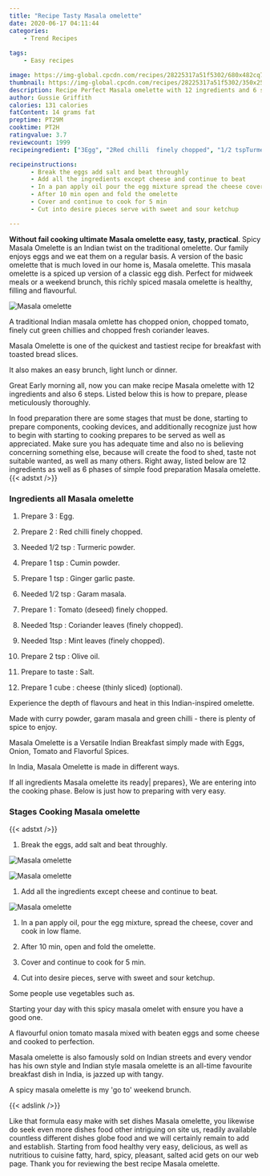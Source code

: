 ```yaml
---
title: "Recipe Tasty Masala omelette"
date: 2020-06-17 04:11:44
categories:
    - Trend Recipes
    
tags:
    - Easy recipes

image: https://img-global.cpcdn.com/recipes/28225317a51f5302/680x482cq70/masala-omelette-recipe-main-photo.jpg
thumbnail: https://img-global.cpcdn.com/recipes/28225317a51f5302/350x250cq70/masala-omelette-recipe-main-photo.jpg
description: Recipe Perfect Masala omelette with 12 ingredients and 6 stages of easy cooking.
author: Gussie Griffith
calories: 131 calories
fatContent: 14 grams fat
preptime: PT29M
cooktime: PT2H
ratingvalue: 3.7
reviewcount: 1999
recipeingredient: ["3Egg", "2Red chilli  finely chopped", "1/2 tspTurmeric powder", "1 tspCumin powder", "1 tspGinger garlic paste", "1/2 tspGaram masala", "1Tomato deseed   finely chopped", "1tspCoriander leaves finely chopped", "1tspMint leaves  finely chopped", "2 tspOlive oil", "to tasteSalt", "1 cubecheese thinly sliced optional"]

recipeinstructions: 
      - Break the eggs add salt and beat throughly 
      - Add all the ingredients except cheese and continue to beat 
      - In a pan apply oil pour the egg mixture spread the cheese cover and cook in low flame 
      - After 10 min open and fold the omelette 
      - Cover and continue to cook for 5 min 
      - Cut into desire pieces serve with sweet and sour ketchup

---
```




**Without fail cooking ultimate Masala omelette easy, tasty, practical**. Spicy Masala Omelette is an Indian twist on the traditional omelette. Our family enjoys eggs and we eat them on a regular basis. A version of the basic omelette that is much loved in our home is, Masala omelette. This masala omelette is a spiced up version of a classic egg dish. Perfect for midweek meals or a weekend brunch, this richly spiced masala omelette is healthy, filling and flavourful.


![Masala omelette](https://img-global.cpcdn.com/recipes/28225317a51f5302/680x482cq70/masala-omelette-recipe-main-photo.jpg "Masala omelette")



A traditional Indian masala omlette has chopped onion, chopped tomato, finely cut green chillies and chopped fresh coriander leaves.

Masala Omelette is one of the quickest and tastiest recipe for breakfast with toasted bread slices.

It also makes an easy brunch, light lunch or dinner.


Great Early morning all, now you can make recipe Masala omelette with 12 ingredients and also 6 steps. Listed below this is how to prepare, please meticulously thoroughly.

In food preparation there are some stages that must be done, starting to prepare components, cooking devices, and additionally recognize just how to begin with starting to cooking prepares to be served as well as appreciated. Make sure you has adequate time and also no is believing concerning something else, because will create the food to shed, taste not suitable wanted, as well as many others. Right away, listed below are 12 ingredients as well as 6 phases of simple food preparation Masala omelette.
{{< adstxt />}}

### Ingredients all Masala omelette


1. Prepare 3 : Egg.

1. Prepare 2 : Red chilli  finely chopped.

1. Needed 1/2 tsp : Turmeric powder.

1. Prepare 1 tsp : Cumin powder.

1. Prepare 1 tsp : Ginger garlic paste.

1. Needed 1/2 tsp : Garam masala.

1. Prepare 1 : Tomato (deseed)   finely chopped.

1. Needed 1tsp : Coriander leaves (finely chopped).

1. Needed 1tsp : Mint leaves  (finely chopped).

1. Prepare 2 tsp : Olive oil.

1. Prepare to taste : Salt.

1. Prepare 1 cube : cheese (thinly sliced) (optional).


Experience the depth of flavours and heat in this Indian-inspired omelette.

Made with curry powder, garam masala and green chilli - there is plenty of spice to enjoy.

Masala Omelette is a Versatile Indian Breakfast simply made with Eggs, Onion, Tomato and Flavorful Spices.

In India, Masala Omelette is made in different ways.


If all ingredients Masala omelette its ready| prepares}, We are entering into the cooking phase. Below is just how to preparing with very easy.

### Stages Cooking Masala omelette

{{< adstxt />}}


1. Break the eggs, add salt and beat throughly.



![Masala omelette](https://img-global.cpcdn.com/steps/a66a8cab99395ca0/160x128cq70/masala-omelette-recipe-step-1-photo.jpg" "Masala omelette")

![Masala omelette](https://img-global.cpcdn.com/steps/b4f2b2cd0f0fc542/160x128cq70/masala-omelette-recipe-step-1-photo.jpg" "Masala omelette")



1. Add all the ingredients except cheese and continue to beat.



![Masala omelette](https://img-global.cpcdn.com/steps/f6efe092ed8aa8e8/160x128cq70/masala-omelette-recipe-step-2-photo.jpg" "Masala omelette")



1. In a pan apply oil, pour the egg mixture, spread the cheese, cover and cook in low flame.



1. After 10 min, open and fold the omelette.



1. Cover and continue to cook for 5 min.



1. Cut into desire pieces, serve with sweet and sour ketchup.




Some people use vegetables such as.

Starting your day with this spicy masala omelet with ensure you have a good one.

A flavourful onion tomato masala mixed with beaten eggs and some cheese and cooked to perfection.

Masala omelette is also famously sold on Indian streets and every vendor has his own style and Indian style masala omelette is an all-time favourite breakfast dish in India, is jazzed up with tangy.

A spicy masala omelette is my &#39;go to&#39; weekend brunch.


{{< adslink />}}

Like that formula easy make with set dishes Masala omelette, you likewise do seek even more dishes food other intriguing on site us, readily available countless different dishes globe food and we will certainly remain to add and establish. Starting from food healthy very easy, delicious, as well as nutritious to cuisine fatty, hard, spicy, pleasant, salted acid gets on our web page. Thank you for reviewing the best recipe Masala omelette.
